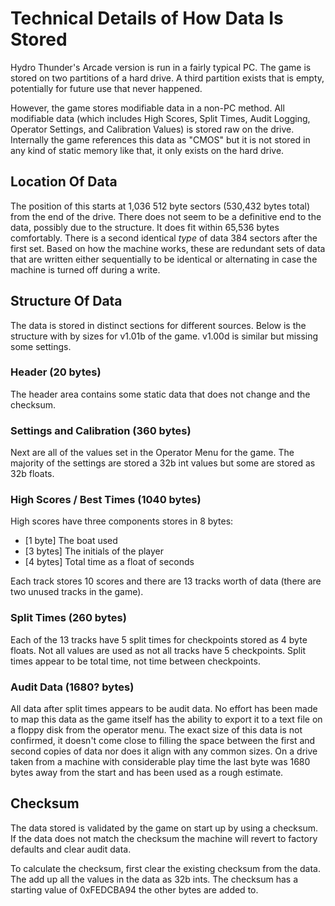 # Technical Details of How Data Is Stored

Hydro Thunder's Arcade version is run in a fairly typical PC. The game is stored
on two partitions of a hard drive. A third partition exists that is empty, 
potentially for future use that never happened.

However, the game stores modifiable data in a non-PC method. All modifiable data
(which includes High Scores, Split Times, Audit Logging, Operator Settings, 
and Calibration Values) is stored raw on the drive. Internally the game
references this data as "CMOS" but it is not stored in any kind of static
memory like that, it only exists on the hard drive.

## Location Of Data

The position of this starts at 1,036 512 byte sectors (530,432 bytes total) from
the end of the drive. There does not seem to be a definitive end to the data, 
possibly due to the structure. It does fit within 65,536 bytes comfortably. 
There is a second identical *type* of data 384 sectors after the first set. 
Based on how the machine works, these are redundant sets of data that are
written either sequentially to be identical or alternating in case the machine 
is turned off during a write.

## Structure Of Data

The data is stored in distinct sections for different sources. Below is the 
structure with by sizes for v1.01b of the game. v1.00d is similar but missing
some settings.

### Header (20 bytes)

The header area contains some static data that does not change and the checksum.

### Settings and Calibration (360 bytes)

Next are all of the values set in the Operator Menu for the game. The majority
of the settings are stored a 32b int values but some are stored as 32b floats.

### High Scores / Best Times (1040 bytes)

High scores have three components stores in 8 bytes:
 - [1 byte] The boat used
 - [3 bytes] The initials of the player
 - [4 bytes] Total time as a float of seconds

Each track stores 10 scores and there are 13 tracks worth of data (there are two
unused tracks in the game).

### Split Times (260 bytes)

Each of the 13 tracks have 5 split times for checkpoints stored as 4 byte 
floats. Not all values are used as not all tracks have 5 checkpoints. Split
times appear to be total time, not time between checkpoints.

### Audit Data (1680? bytes)

All data after split times appears to be audit data. No effort has been made to
map this data as the game itself has the ability to export it to a text file on
a floppy disk from the operator menu. The exact size of this data is not 
confirmed, it doesn't come close to filling the space between the first and 
second copies of data nor does it align with any common sizes. On a drive taken 
from a machine with considerable play time the last byte was 1680 bytes away 
from the start and has been used as a rough estimate.


## Checksum

The data stored is validated by the game on start up by using a checksum. If
the data does not match the checksum the machine will revert to factory defaults
and clear audit data. 

To calculate the checksum, first clear the existing checksum from the data. The 
add up all the values in the data as 32b ints. The checksum has a starting value
of 0xFEDCBA94 the other bytes are added to.





